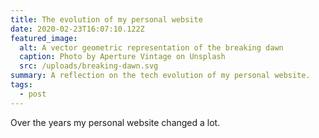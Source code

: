 ```yaml
---
title: The evolution of my personal website
date: 2020-02-23T16:07:10.122Z
featured_image:
  alt: A vector geometric representation of the breaking dawn
  caption: Photo by Aperture Vintage on Unsplash
  src: /uploads/breaking-dawn.svg
summary: A reflection on the tech evolution of my personal website.
tags:
  - post
---
```

Over the years my personal website changed a lot.
